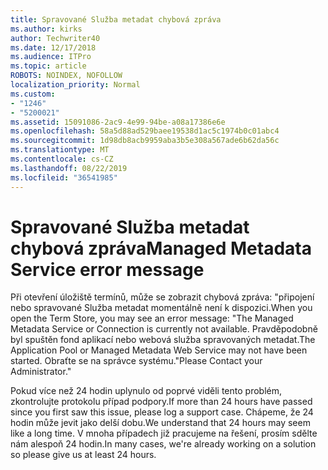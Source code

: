 ```yaml
---
title: Spravované Služba metadat chybová zpráva
ms.author: kirks
author: Techwriter40
ms.date: 12/17/2018
ms.audience: ITPro
ms.topic: article
ROBOTS: NOINDEX, NOFOLLOW
localization_priority: Normal
ms.custom:
- "1246"
- "5200021"
ms.assetid: 15091086-2ac9-4e99-94be-a08a17386e6e
ms.openlocfilehash: 58a5d88ad529baee19538d1ac5c1974b0c01abc4
ms.sourcegitcommit: 1d98db8acb9959aba3b5e308a567ade6b62da56c
ms.translationtype: MT
ms.contentlocale: cs-CZ
ms.lasthandoff: 08/22/2019
ms.locfileid: "36541985"
---
```

# <a name="managed-metadata-service-error-message"></a><span data-ttu-id="83e4c-102">Spravované Služba metadat chybová zpráva</span><span class="sxs-lookup"><span data-stu-id="83e4c-102">Managed Metadata Service error message</span></span>

<span data-ttu-id="83e4c-103">Při otevření úložiště termínů, může se zobrazit chybová zpráva: "připojení nebo spravované Služba metadat momentálně není k dispozici.</span><span class="sxs-lookup"><span data-stu-id="83e4c-103">When you open the Term Store, you may see an error message: "The Managed Metadata Service or Connection is currently not available.</span></span> <span data-ttu-id="83e4c-104">Pravděpodobně byl spuštěn fond aplikací nebo webová služba spravovaných metadat.</span><span class="sxs-lookup"><span data-stu-id="83e4c-104">The Application Pool or Managed Metadata Web Service may not have been started.</span></span> <span data-ttu-id="83e4c-105">Obraťte se na správce systému."</span><span class="sxs-lookup"><span data-stu-id="83e4c-105">Please Contact your Administrator."</span></span>
  
<span data-ttu-id="83e4c-106">Pokud více než 24 hodin uplynulo od poprvé viděli tento problém, zkontrolujte protokolu případ podpory.</span><span class="sxs-lookup"><span data-stu-id="83e4c-106">If more than 24 hours have passed since you first saw this issue, please log a support case.</span></span> <span data-ttu-id="83e4c-107">Chápeme, že 24 hodin může jevit jako delší dobu.</span><span class="sxs-lookup"><span data-stu-id="83e4c-107">We understand that 24 hours may seem like a long time.</span></span> <span data-ttu-id="83e4c-108">V mnoha případech již pracujeme na řešení, prosím sdělte nám alespoň 24 hodin.</span><span class="sxs-lookup"><span data-stu-id="83e4c-108">In many cases, we're already working on a solution so please give us at least 24 hours.</span></span>
  